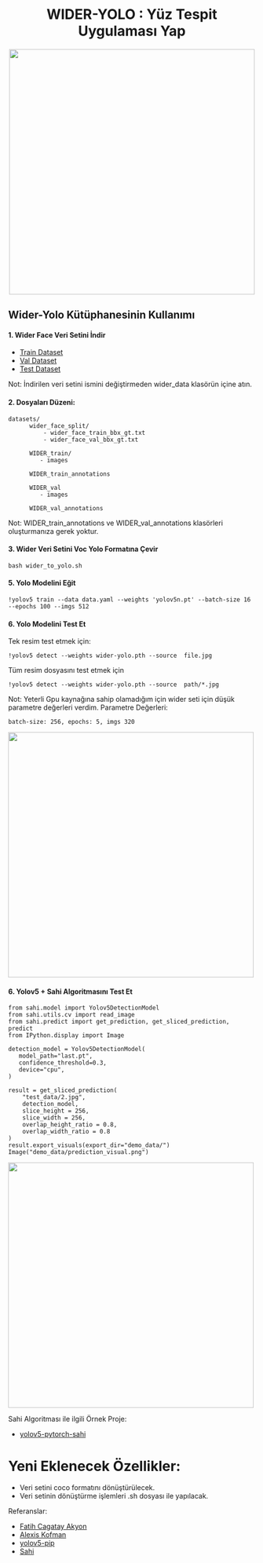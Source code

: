 <div align="center">
<h1>
  WIDER-YOLO : Yüz Tespit Uygulaması Yap
</h1>

<h4>
<img height="500" src="https://raw.githubusercontent.com/kadirnar/wideryolo/main/doc/images/yolov5n_sahi.png"/>
</h4> 
  
</div>

 ## Wider-Yolo Kütüphanesinin Kullanımı
 
#### 1. Wider Face Veri Setini İndir

- [Train Dataset](https://drive.google.com/u/0/uc?export=download&confirm=e3va&id=15hGDLhsx8bLgLcIRD5DhYt5iBxnjNF1M)
- [Val Dataset](https://drive.google.com/u/0/uc?export=download&confirm=FKYL&id=1GUCogbp16PMGa39thoMMeWxp7Rp5oM8Q)
- [Test Dataset](https://drive.google.com/u/0/uc?export=download&confirm=lfFX&id=1HIfDbVEWKmsYKJZm4lchTBDLW5N7dY5T)


Not: İndirilen veri setini ismini değiştirmeden wider_data klasörün içine atın.

#### 2. Dosyaları Düzeni:
```
datasets/ 
      wider_face_split/  
          - wider_face_train_bbx_gt.txt
          - wider_face_val_bbx_gt.txt
         
      WIDER_train/
         - images

      WIDER_train_annotations 

      WIDER_val
         - images

      WIDER_val_annotations
```      

Not: WIDER_train_annotations ve WIDER_val_annotations klasörleri oluşturmanıza gerek yoktur.

#### 3. Wider Veri Setini Voc Yolo Formatına Çevir
```
bash wider_to_yolo.sh
```
#### 5. Yolo Modelini Eğit
```
!yolov5 train --data data.yaml --weights 'yolov5n.pt' --batch-size 16 --epochs 100 --imgs 512
```
#### 6. Yolo Modelini Test Et

Tek resim test etmek için:
```
!yolov5 detect --weights wider-yolo.pth --source  file.jpg  
```
Tüm resim dosyasını test etmek için
```
!yolov5 detect --weights wider-yolo.pth --source  path/*.jpg 
```
Not: Yeterli Gpu kaynağına sahip olamadığım için wider seti için düşük parametre değerleri verdim. Parametre Değerleri: 
```
batch-size: 256, epochs: 5, imgs 320
```
<img height="500" src="https://raw.githubusercontent.com/kadirnar/wideryolo/main/doc/images/yolov5sn.jpg"/>
 
 
 #### 6. Yolov5 + Sahi Algoritmasını Test Et
```
from sahi.model import Yolov5DetectionModel
from sahi.utils.cv import read_image
from sahi.predict import get_prediction, get_sliced_prediction, predict
from IPython.display import Image

detection_model = Yolov5DetectionModel(
   model_path="last.pt",
   confidence_threshold=0.3,
   device="cpu",
)

result = get_sliced_prediction(
    "test_data/2.jpg",
    detection_model,
    slice_height = 256,
    slice_width = 256,
    overlap_height_ratio = 0.8,
    overlap_width_ratio = 0.8
)
result.export_visuals(export_dir="demo_data/")
Image("demo_data/prediction_visual.png")
```
<img height="500" src="https://raw.githubusercontent.com/kadirnar/wideryolo/main/doc/images/yolov5n_sahi.png"/>

Sahi Algoritması ile ilgili Örnek Proje:
- [yolov5-pytorch-sahi](https://github.com/kadirnar/yolov5-pytorch-sahi)
# Yeni Eklenecek Özellikler:

- Veri setini coco formatını dönüştürülecek.
- Veri setinin dönüştürme işlemleri .sh dosyası ile yapılacak.

Referanslar:
- [Fatih Cagatay Akyon](https://github.com/fcakyon)
- [Alexis Kofman](https://github.com/akofman/wider-face-pascal-voc-annotations)<br/>
- [yolov5-pip](https://github.com/fcakyon/yolov5-pip)
- [Sahi](https://github.com/obss/sahi)<br/>
